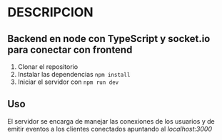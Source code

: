 # DESCRIPCION

## Backend en node con TypeScript y socket.io para conectar con frontend

1. Clonar el repositorio
2. Instalar las dependencias `npm install`
3. Iniciar el servidor con `npm run dev`

## Uso

El servidor se encarga de manejar las conexiones de los usuarios y de emitir eventos a
los clientes conectados apuntando al _localhost:3000_
